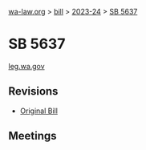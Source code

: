 [wa-law.org](/) > [bill](/bill/) > [2023-24](/bill/2023-24/) > [SB 5637](/bill/2023-24/sb/5637/)

# SB 5637
[leg.wa.gov](https://app.leg.wa.gov/billsummary?BillNumber=5637&Year=2023&Initiative=false)

## Revisions
* [Original Bill](1/)

## Meetings